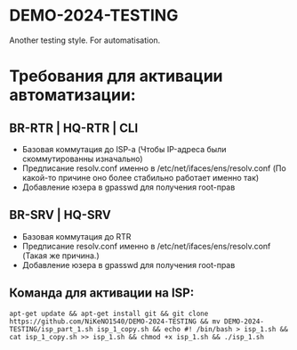 # DEMO-2024-TESTING
Another testing style. For automatisation.

# Требования для активации автоматизации:

## BR-RTR | HQ-RTR | CLI

- Базовая коммутация до ISP-a (Чтобы IP-адреса были скоммутированны изначально)
- Предписание resolv.conf именно в /etc/net/ifaces/ens/resolv.conf (По какой-то причине оно более стабильно работает именно так)
- Добавление юзера в gpasswd для получения root-прав

## BR-SRV | HQ-SRV 

- Базовая коммутация до RTR
- Предписание resolv.conf именно в /etc/net/ifaces/ens/resolv.conf (Такая же причина.)
- Добавление юзера в gpasswd для получения root-прав

## Команда для активации на ISP:

```apt-get update && apt-get install git && git clone https://github.com/NiKeNO1540/DEMO-2024-TESTING && mv DEMO-2024-TESTING/isp_part_1.sh isp_1_copy.sh && echo #! /bin/bash > isp_1.sh && cat isp_1_copy.sh >> isp_1.sh && chmod +x isp_1.sh && ./isp_1.sh```
